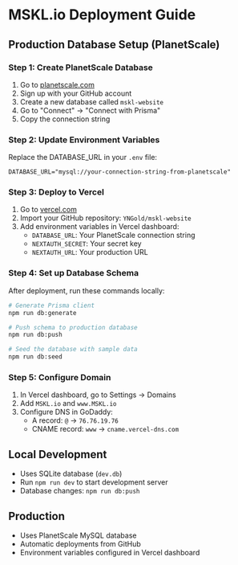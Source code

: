 # MSKL.io Deployment Guide

## Production Database Setup (PlanetScale)

### Step 1: Create PlanetScale Database
1. Go to [planetscale.com](https://planetscale.com)
2. Sign up with your GitHub account
3. Create a new database called `mskl-website`
4. Go to "Connect" → "Connect with Prisma"
5. Copy the connection string

### Step 2: Update Environment Variables
Replace the DATABASE_URL in your `.env` file:
```
DATABASE_URL="mysql://your-connection-string-from-planetscale"
```

### Step 3: Deploy to Vercel
1. Go to [vercel.com](https://vercel.com)
2. Import your GitHub repository: `YNGold/mskl-website`
3. Add environment variables in Vercel dashboard:
   - `DATABASE_URL`: Your PlanetScale connection string
   - `NEXTAUTH_SECRET`: Your secret key
   - `NEXTAUTH_URL`: Your production URL

### Step 4: Set up Database Schema
After deployment, run these commands locally:
```bash
# Generate Prisma client
npm run db:generate

# Push schema to production database
npm run db:push

# Seed the database with sample data
npm run db:seed
```

### Step 5: Configure Domain
1. In Vercel dashboard, go to Settings → Domains
2. Add `MSKL.io` and `www.MSKL.io`
3. Configure DNS in GoDaddy:
   - A record: `@` → `76.76.19.76`
   - CNAME record: `www` → `cname.vercel-dns.com`

## Local Development
- Uses SQLite database (`dev.db`)
- Run `npm run dev` to start development server
- Database changes: `npm run db:push`

## Production
- Uses PlanetScale MySQL database
- Automatic deployments from GitHub
- Environment variables configured in Vercel dashboard
